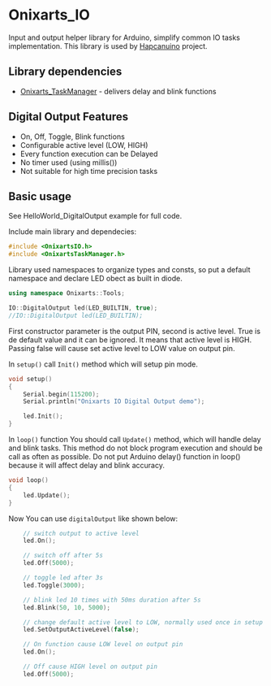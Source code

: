 # Onixarts_IO
Input and output helper library for Arduino, simplify common IO tasks implementation. This library is used by [Hapcanuino](https://github.com/Onixarts/Hapcanuino) project.


## Library dependencies
- [Onixarts_TaskManager](https://github.com/Onixarts/Onixarts_TaskManager) - delivers delay and blink functions

## Digital Output Features

- On, Off, Toggle, Blink functions
- Configurable active level (LOW, HIGH)
- Every function execution can be Delayed
- No timer used (using millis())
- Not suitable for high time precision tasks


## Basic usage

See HelloWorld_DigitalOutput example for full code.

Include main library and dependecies:

```C++
#include <OnixartsIO.h>
#include <OnixartsTaskManager.h>
```

Library used namespaces to organize types and consts, so put a default namespace and declare LED obect as built in diode.

```C++
using namespace Onixarts::Tools;

IO::DigitalOutput led(LED_BUILTIN, true);
//IO::DigitalOutput led(LED_BUILTIN);
```

First constructor parameter is the output PIN, second is active level. True is de default value and it can be ignored. It means that active level is HIGH. Passing false will cause set active level to LOW value on output pin.

In `setup()` call `Init()` method which will setup pin mode.

```C++
void setup()
{
	Serial.begin(115200);
	Serial.println("Onixarts IO Digital Output demo");

	led.Init();
}
```

In `loop()` function You should call `Update()` method, which will handle delay and blink tasks. This method do not block program execution and should be call as often as possible. 
Do not put Arduino delay() function in loop() because it will affect delay and blink accuracy.

```C++
void loop()
{
	led.Update();
}
```

Now You can use `digitalOutput` like shown below:

```C++
	// switch output to active level
	led.On();

	// switch off after 5s
	led.Off(5000);

	// toggle led after 3s
	led.Toggle(3000);

	// blink led 10 times with 50ms duration after 5s
	led.Blink(50, 10, 5000);

	// change default active level to LOW, normally used once in setup to match board configuration 
	led.SetOutputActiveLevel(false);

	// On function cause LOW level on output pin
	led.On();

	// Off cause HIGH level on output pin
	led.Off(5000);
```